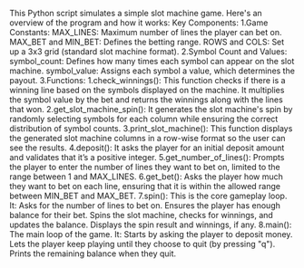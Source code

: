 This Python script simulates a simple slot machine game. Here's an overview of the program and how it works:
Key Components:
1.Game Constants:
MAX_LINES: Maximum number of lines the player can bet on.
MAX_BET and MIN_BET: Defines the betting range.
ROWS and COLS: Set up a 3x3 grid (standard slot machine format).
2.Symbol Count and Values:
symbol_count: Defines how many times each symbol can appear on the slot machine.
symbol_value: Assigns each symbol a value, which determines the payout.
3.Functions:
  1.check_winnings():
  This function checks if there is a winning line based on the symbols displayed on the machine.
 It multiplies the symbol value by the bet and returns the winnings along with the lines that won.
  2.get_slot_machine_spin():
   It generates the slot machine's spin by randomly selecting symbols for each column while ensuring the correct distribution of symbol counts.
  3.print_slot_machine():
   This function displays the generated slot machine columns in a row-wise format so the user can see the results.
 4.deposit():
  It asks the player for an initial deposit amount and validates that it’s a positive integer.
 5.get_number_of_lines():
  Prompts the player to enter the number of lines they want to bet on, limited to the range between 1 and MAX_LINES.
 6.get_bet():
  Asks the player how much they want to bet on each line, ensuring that it is within the allowed range between MIN_BET and MAX_BET.
 7.spin():
  This is the core gameplay loop. It:
  Asks for the number of lines to bet on.
  Ensures the player has enough balance for their bet.
  Spins the slot machine, checks for winnings, and updates the balance.
  Displays the spin result and winnings, if any.
 8.main():
  The main loop of the game. It:
  Starts by asking the player to deposit money.
 Lets the player keep playing until they choose to quit (by pressing "q").
 Prints the remaining balance when they quit.
